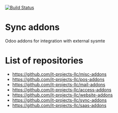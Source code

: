 [![Build Status](https://travis-ci.com/it-projects-llc/pos-addons.svg?branch=10.0)](https://travis-ci.com/it-projects-llc/sync-addons)

Sync addons
===========

Odoo addons for integration with external sysmte 

List of repositories
====================

* https://github.com/it-projects-llc/misc-addons
* https://github.com/it-projects-llc/pos-addons
* https://github.com/it-projects-llc/mail-addons
* https://github.com/it-projects-llc/access-addons
* https://github.com/it-projects-llc/website-addons
* https://github.com/it-projects-llc/sync-addons
* https://github.com/it-projects-llc/saas-addons
